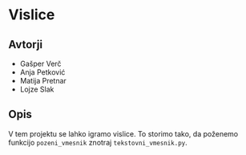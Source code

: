 # Vislice

## Avtorji

* Gašper Verč
* Anja Petković
* Matija Pretnar
* Lojze Slak

## Opis

V tem projektu se lahko igramo vislice.
To storimo tako, da poženemo funkcijo `pozeni_vmesnik` znotraj `tekstovni_vmesnik.py`.
